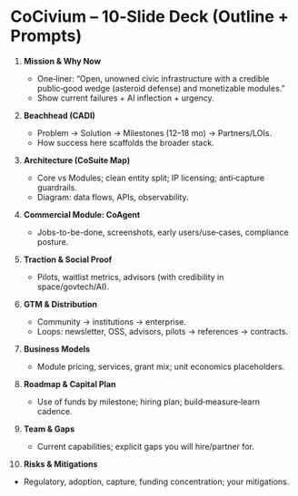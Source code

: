 # CoCivium – 10‑Slide Deck (Outline + Prompts)

1) **Mission & Why Now**
   - One‑liner: “Open, unowned civic infrastructure with a credible public‑good wedge (asteroid defense) and monetizable modules.”
   - Show current failures + AI inflection + urgency.

2) **Beachhead (CADI)**
   - Problem → Solution → Milestones (12–18 mo) → Partners/LOIs.
   - How success here scaffolds the broader stack.

3) **Architecture (CoSuite Map)**
   - Core vs Modules; clean entity split; IP licensing; anti‑capture guardrails.
   - Diagram: data flows, APIs, observability.

4) **Commercial Module: CoAgent**
   - Jobs-to-be-done, screenshots, early users/use‑cases, compliance posture.

5) **Traction & Social Proof**
   - Pilots, waitlist metrics, advisors (with credibility in space/govtech/AI).

6) **GTM & Distribution**
   - Community → institutions → enterprise.
   - Loops: newsletter, OSS, advisors, pilots → references → contracts.

7) **Business Models**
   - Module pricing, services, grant mix; unit economics placeholders.

8) **Roadmap & Capital Plan**
   - Use of funds by milestone; hiring plan; build‑measure‑learn cadence.

9) **Team & Gaps**
   - Current capabilities; explicit gaps you will hire/partner for.

10) **Risks & Mitigations**
   - Regulatory, adoption, capture, funding concentration; your mitigations.
